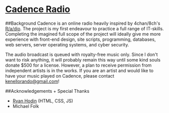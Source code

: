 # [Cadence Radio](http://www.kenellorando.com)
##Background
Cadence is an online radio heavily inspired by 4chan/8ch's [R/a/dio](http://r-a-d.io/). The project is my first endeavour to practice a full range of IT-skills. Completing the imagined full scope of the project will ideally give me more experience with front-end design, site scripts, programming, databases, web servers, server operating systems, and cyber security.

The audio broadcast is queued with royalty-free music only. Since I don't want to risk anything, it will probably remain this way until some kind souls donate $500 for a license. However, a plan to receive permission from independent artists is in the works. If you are an artist and would like to have your music played on Cadence, please contact kenellorando@gmail.com!

##Acknowledgements + Special Thanks
* [Ryan Hodin](https://github.com/za419) (HTML, CSS, JS)
* Michael Folk
